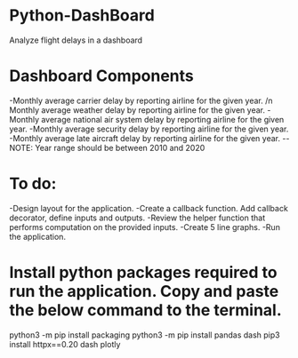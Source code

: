 # Python-DashBoard
Analyze flight delays in a dashboard
# Dashboard Components
-Monthly average carrier delay by reporting airline for the given year.
/n Monthly average weather delay by reporting airline for the given year.
-Monthly average national air system delay by reporting airline for the given year.
-Monthly average security delay by reporting airline for the given year.
-Monthly average late aircraft delay by reporting airline for the given year.
--NOTE: Year range should be between 2010 and 2020

# To do:
-Design layout for the application.
-Create a callback function. Add callback decorator, define inputs and outputs.
-Review the helper function that performs computation on the provided inputs.
-Create 5 line graphs.
-Run the application.

# Install python packages required to run the application. Copy and paste the below command to the terminal.
  python3 -m pip install packaging
  python3 -m pip install pandas dash
  pip3 install httpx==0.20 dash plotly

